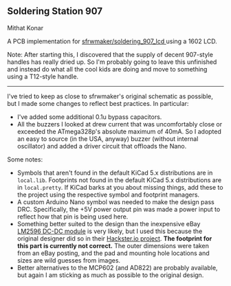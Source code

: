 Soldering Station 907
---------------------

Mithat Konar

A PCB implementation for [sfrwmaker/soldering_907_lcd
](https://github.com/sfrwmaker/soldering_907_lcd) using a 1602 LCD.

Note: After starting this, I discovered that the supply of decent 907-style handles has really dried up. So I'm probably going to leave this unfinished and instead do what all the cool kids are doing and move to something using a T12-style handle.

---------------------------------

I've tried to keep as close to sfrwmaker's original schematic as possible, but I made some changes to reflect best practices. In particular:

* I've added some additional 0.1u bypass capacitors.
* All the buzzers I looked at drew current that was uncomfortably close or exceeded the ATmega328p's absolute maximum of 40mA. So I adopted an easy to source (in the USA, anyway) buzzer (without internal oscillator) and added a driver circuit that offloads the Nano.

Some notes:
* Symbols that aren't found in the default KiCad 5.x distributions are in `local.lib`. Footprints not found in the default KiCad 5.x distributions are in `local.pretty`. If KiCad barks at you about missing things, add these to the project using the respective symbol and footprint managers.
* A custom Arduino Nano symbol was needed to make the design pass DRC. Specifically, the +5V power output pin was made a power input to reflect how that pin is being used here.
* Something better suited to the design than the inexpensive eBay [LM2596 DC-DC module](https://www.ebay.com/itm/10-PCS-LM2596-DC-DC-buck-adjustable-step-down-Power-Supply-Converter-module-/221920170517?hash=item33ab791215:g:5zEAAOSw~bFWKKJO) is very likely, but I used this because the original designer did so  in their [Hackster.io project](https://www.hackster.io/sfrwmaker/soldering-iron-controller-for-hakko-907-v-2-fc75d7). **The footprint for this part is currently not correct.** The outer dimensions were taken from an eBay posting, and the pad and mounting hole locations and sizes are wild guesses from images.
* Better alternatives to the MCP602 (and AD822) are probably available, but again I am sticking as much as possible to the original design.

